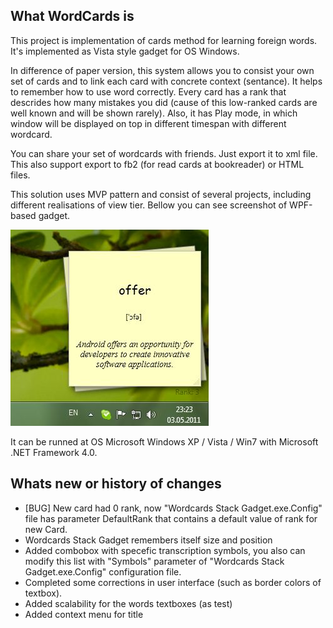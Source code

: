 **What WordCards is**
--------------------------

This project is implementation of cards method for learning foreign words. It's implemented as Vista style gadget for OS Windows.

In difference of paper version, this system allows you to consist your own set of cards and to link each card with concrete context (sentance). It helps to remember how to use word correctly. Every card has a rank that descrides how many mistakes you did (cause of this low-ranked cards are well known and will be shown rarely).
Also, it has Play mode, in which window will be displayed on top in different timespan with different wordcard.

You can share your set of wordcards with friends. Just export it to xml file. This also support export to fb2 (for read cards at bookreader) or HTML files.

This solution uses MVP pattern and consist of several projects, including different realisations of view tier. Bellow you can see screenshot of WPF-based gadget.

![Wordcards gadget printscreen](https://github.com/paveltimofeev/Wordcards/raw/master/Screenshot.jpg)

It can be runned at OS Microsoft Windows XP / Vista / Win7 with Microsoft .NET Framework 4.0.

**Whats new or history of changes**
--------------------------

- [BUG] New card had 0 rank, now "Wordcards Stack Gadget.exe.Config" file has parameter DefaultRank that contains a default value of rank for new Card.
- Wordcards Stack Gadget remembers itself size and position
- Added combobox with specefic transcription symbols, you also can modify this list with "Symbols" parameter of "Wordcards Stack Gadget.exe.Config" configuration file.
- Completed some corrections in user interface (such as border colors of textbox). 
- Added scalability for the words textboxes (as test)
- Added context menu for title
